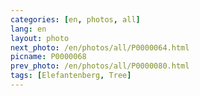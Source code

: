 ```yaml
---
categories: [en, photos, all]
lang: en
layout: photo
next_photo: /en/photos/all/P0000064.html
picname: P0000068
prev_photo: /en/photos/all/P0000080.html
tags: [Elefantenberg, Tree]
---
```

